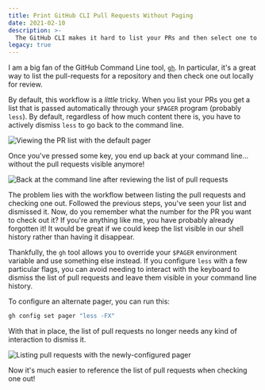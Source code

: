 ```yaml
---
title: Print GitHub CLI Pull Requests Without Paging
date: 2021-02-10
description: >-
  The GitHub CLI makes it hard to list your PRs and then select one to check out. Let's make this easier!
legacy: true
---
```


<script context="module">
    import { assets } from '$app/paths';

    const assetPath = `${assets}/tech/2021/gh-list-prs`
</script>

I am a big fan of the GitHub Command Line tool, [`gh`](https://github.com/cli/cli). In particular, it's a great way to list the pull-requests for a repository and then check one out locally for review.

By default, this workflow is a _little_ tricky. When you list your PRs you get a list that is passed automatically through your `$PAGER` program (probably `less`). By default, regardless of how much content there is, you have to actively dismiss `less` to go back to the command line.

![Viewing the PR list with the default pager]({assetPath}/pr-list-default-pager.png)

Once you've pressed some key, you end up back at your command line... without the pull requests visible anymore!

![Back at the command line after reviewing the list of pull requests]({assetPath}/pr-list-after-paging.png)

The problem lies with the workflow between listing the pull requests and checking one out. Followed the previous steps, you've seen your list and dismissed it. Now, do you remember what the number for the PR you want to check out it? If you're anything like me, you have probably already forgotten it! It would be great if we could keep the list visible in our shell history rather than having it disappear.

Thankfully, the `gh` tool allows you to override your `$PAGER` environment variable and use something else instead. If you configure `less` with a few particular flags, you can avoid needing to interact with the keyboard to dismiss the list of pull requests and leave them visible in your command line history.

To configure an alternate pager, you can run this:

```bash
gh config set pager "less -FX"
```

With that in place, the list of pull requests no longer needs any kind of interaction to dismiss it.

![Listing pull requests with the newly-configured pager]({assetPath}/pr-list-no-interaction.png)

Now it's much easier to reference the list of pull requests when checking one out!
